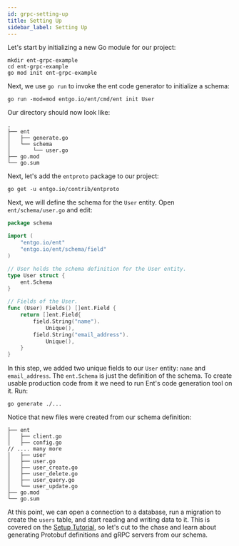 ```yaml
---
id: grpc-setting-up
title: Setting Up
sidebar_label: Setting Up 
---
```


Let's start by initializing a new Go module for our project:

```console
mkdir ent-grpc-example
cd ent-grpc-example
go mod init ent-grpc-example
```

Next, we use `go run` to invoke the ent code generator to initialize a schema:

```console
go run -mod=mod entgo.io/ent/cmd/ent init User
```

Our directory should now look like:

```console
.
├── ent
│   ├── generate.go
│   └── schema
│       └── user.go
├── go.mod
└── go.sum
```

Next, let's add the `entproto` package to our project:

```console
go get -u entgo.io/contrib/entproto
```

Next, we will define the schema for the `User` entity. Open `ent/schema/user.go` and edit:

```go
package schema

import (
	"entgo.io/ent"
	"entgo.io/ent/schema/field"
)

// User holds the schema definition for the User entity.
type User struct {
	ent.Schema
}

// Fields of the User.
func (User) Fields() []ent.Field {
	return []ent.Field{
		field.String("name").
			Unique(),
		field.String("email_address").
			Unique(),
	}
}
```

In this step, we added two unique fields to our `User` entity: `name` and `email_address`. The `ent.Schema` is just the definition of the schema. To create usable production code from it we need to run Ent's code generation tool on it. Run:

```console
go generate ./...
```

Notice that new files were created from our schema definition:

```console
├── ent
│   ├── client.go
│   ├── config.go
// .... many more
│   ├── user
│   ├── user.go
│   ├── user_create.go
│   ├── user_delete.go
│   ├── user_query.go
│   └── user_update.go
├── go.mod
└── go.sum
```

At this point, we can open a connection to a database, run a migration to create the `users` table, and start reading and writing data to it. This is covered on the [Setup Tutorial](tutorial-setup.md), so let's cut to the chase and learn about generating Protobuf definitions and gRPC servers from our schema.

